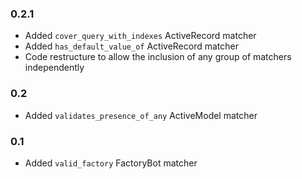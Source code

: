 ### 0.2.1

* Added `cover_query_with_indexes` ActiveRecord matcher
* Added `has_default_value_of` ActiveRecord matcher
* Code restructure to allow the inclusion of any group of matchers independently

### 0.2

* Added `validates_presence_of_any` ActiveModel matcher

### 0.1

* Added `valid_factory` FactoryBot matcher
